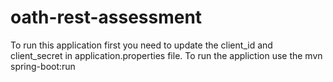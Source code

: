 # oath-rest-assessment

To run this application first you need to update the client_id and client_secret in application.properties file.
To run the appliction use the mvn spring-boot:run
